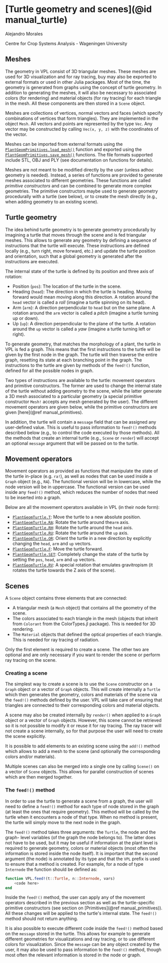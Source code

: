 # [Turtle geometry and scenes](@id manual_turtle)

Alejandro Morales

Centre for Crop Systems Analysis - Wageningen University


## Meshes

The geometry in VPL consist of 3D triangular meshes. These meshes are used for
3D visualization and for ray tracing, buy may also be exported to external formats
or used in other Julia packages. Most of the time, the geometry is generated
from graphs using the concept of turtle geometry. In addition to generating the
meshes, it will also be necessary to associated colors (for rendering) and
material objects (for ray tracing) for each triangle in the mesh. All these
components are then stored in a `Scene` object.

Meshes are collections of vertices, normal vectors and faces (which specify
combinations of vertices that form triangles). They are implemented in the object
`Mesh`. All vectors and points are represented by the type `Vec`. Any vector may
be constructed by calling `Vec(x, y, z)` with the coordinates of the vector.

Meshes can be imported from external formats using the [`PlantGeomPrimitives.load_mesh()`](@ref) function and
exported using the [`PlantGeomPrimitives.save_mesh()`](@ref)
functions. The file formats supported include STL, OBJ and PLY (see documentation
on functions for details).

Meshes are not meant to be modified directly by the user (unless adhoc geometry
is needed). Instead, a series of functions are provided to generate meshes associated
to different geometries. These functions are called *primitive constructors* and
can be combined to generate more complex geometries. The primitive constructors
maybe used to generate geometry procedurally with a turtle (see below), or to
create the mesh directly (e.g., when adding geometry to an existing scene).


## Turtle geometry

The idea behind turtle geometry is to generate geometry procedurally by imagining
a turtle that moves through the scene and is fed triangular meshes. This allows
to generate any geometry by defining a sequence of instructions that the turtle
will execute. These instructions are defined locally (e.g., turn right, move
forward, etc.) and update the turtle position and orientation, such that a global
geometry is generated after the instructions are executed.

The internal state of the turtle is defined by its position and three axis of
rotation:

 - Position (`pos`): The location of the turtle in the scene.
 - Heading (`head`): The direction in which the turtle is heading. Moving forward
would mean moving along this direction. A rotation around the `head` vector is
called a *roll* (imagine a turtle spinning on its head).
 - Arm (`arm`): A direction perpendicular to `head` but on the same plane. A
rotation around the `arm` vector is called a *pitch* (imagine a turtle turning
up or down).
 - Up (`up`): A direction perpendicular to the plane of the turtle. A rotation
around the `up` vector is called a *yaw* (imagine a turtle turning left or right).

To generate geometry, that matches the morphology of a plant, the turtle in
VPL is fed a graph. This means that the first instructions to the turtle will be
given by the first node in the graph. The turtle will then traverse the entire
graph, resetting its state at each branching point in the graph. The instructions
to the turtle are given by methods of the `feed!()` function, defined for all the
possible nodes in graph.

Two types of instructions are available to the turtle: movement operators and
primitive constructors. The former are used to change the internal state of the
turtle without adding geometry to the scene, while the latter generate a 3D mesh
associated to a particular geometry (a special primitive constructor `Mesh!`
accepts any mesh generated by the user). The different movement operators are
given below, while the primitive constructors are given [here](@ref manual_primitives).

In addition, the turtle will contain a `message` field that can be assigned any
user-defined value. This is useful to pass information to `feed!()` methods
described below (e.g., to control the code executed by those methods). All the
methods that create an internal turtle (e.g., `Scene` or `render`) will accept
an optional `message` argument that will be passed on to the turtle.

## Movement operators

Movement operators as provided as functions that manipulate the state of the
turtle in-place (e.g. `ra!`), as well as nodes that can be used inside a `Graph`
object (e.g., `RA`). The functional version will be in lowercase, while the node
version will be in uppercase. The functional version can be used inside any
`feed!()` method, which reduces the number of nodes that need to be inserted into
a graph.

Below are all the movement operators available in VPL (in their node form):

  - [`PlantGeomTurtle.T`](@ref): Move the turtle to a new absolute position.
  - [`PlantGeomTurtle.RA`](@ref): Rotate the turtle around the`arm` axis.
  - [`PlantGeomTurtle.RH`](@ref): Rotate the turtle around the `head` axis.
  - [`PlantGeomTurtle.RU`](@ref): Rotate the turtle around the `up` axis.
  - [`PlantGeomTurtle.OR`](@ref): Orient the turtle in a new direction by explicitly changing
the `head`, `arm` and `up` vectors.
  - [`PlantGeomTurtle.F`](@ref): Move the turtle forward.
  - [`PlantGeomTurtle.SET`](@ref): Completely change the state of the turtle by setting the
`pos`, `head`, `arm` and `up` vectors.
  - [`PlantGeomTurtle.RV`](@ref): A special rotation that emulates gravitropism (it rotates
the turtle towards the Z axis of the scene).


## Scenes

A `Scene` object contains three elements that are connected:

 - A triangular mesh (a `Mesh` object) that contains all the geometry of the
scene.
 - The colors associated to each triangle in the mesh (objects that inherit from
`Colorant` from the ColorTypes.jl package). This is needed for 3D rendering.
  - The `Material` objects that defined the optical properties of each triangle.
This is needed for ray tracing of radiation.

Only the first element is required to create a scene. The other two are optional
and are only necessary if you want to render the scene or perform ray tracing on
the scene.

### Creating a scene

The simplest way to create a scene is to use the `Scene` constructor on a `Graph`
object or a vector of `Graph` objects. This will create internally a `Turtle`
which then generates the geometry, colors and materials of the scene via the
`feed!()` methods defined by the user. VPL will take care of ensuring that
triangles are connected to their corresponding colors and material objects.

A scene may also be created internally by `render()` when applied to a `Graph`
object or a vector of `Graph` objects. However, this scene cannot be retrieved
so it is not possible to modify it or reuse it for ray tracing. The ray tracer
will not create a scene internally, so for that purpose the user will need to
create the scene explicitly.

It is possible to add elements to an existing scene using the `add!()` method
which allows to add a mesh to the scene (and optionally the corresponding colors
and/or materials).

Multiple scenes can also be merged into a single one by calling `Scene()` on a
vector of `Scene` objects. This allows for parallel construction of scenes which
are then merged together.

### The `feed!()` method

In order to use the turtle to generate a scene from a graph, the user will need
to define a `feed!()` method for each type of node stored in the graph (at least
the ones that require geometry). This method will be called by the turtle when
it encounters a node of that type. When no method is present, the turtle will
simply move to the next node in the graph.

The `feed!()` method takes three arguments: the `Turtle`, the node and the graph-
level variables (of the graph the node belongs to). The latter does not have to
be used, but it may be useful if information at the plant level is required to
generate geometry, colors or material objects (most often the information is
stored inside the node itself). It is important that the second
argument (the node) is annotated by its type and that the `VPL` prefix is used
to ensure that a method is created. For example, for a node of type `Internode`
the function should be defined as:

```julia
function VPL.feed!(t::Turtle, n::Internode, vars)
    <code here>
end
```

Inside the `feed!()` method, the user can apply any of the movement operators
described in the previous section as well as the turtle-specific primitive
constructors (see section on [Primitives](@ref manual_primitives)). All these changes
will be applied to the turtle's internal state. The `feed!()` method should not
return anything.

It is also possible to execute different code inside the `feed!()` method based
on the `message` stored in the turtle. This allows for example to generate
different geometries for visualizations and ray tracing, or to use different
colors for visualization. Since the `message` can be any object created by the
user, it may also be used to pass information to the `feed!()` method, though
most often the relevant information is stored in the node or graph.
